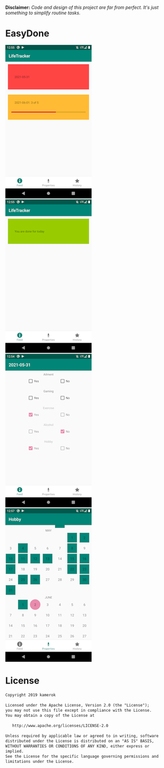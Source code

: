 **Disclaimer:** *Code and design of this project are far from perfect. It's just something to simplify routine tasks.* 

# EasyDone
![Home Progress](demo/home_progress.png) ![Home Done](demo/home_done.png) ![Edit](demo/edit.png) ![Property](demo/property.png)

# License

    Copyright 2019 kamerok

    Licensed under the Apache License, Version 2.0 (the "License");
    you may not use this file except in compliance with the License.
    You may obtain a copy of the License at

       http://www.apache.org/licenses/LICENSE-2.0

    Unless required by applicable law or agreed to in writing, software
    distributed under the License is distributed on an "AS IS" BASIS,
    WITHOUT WARRANTIES OR CONDITIONS OF ANY KIND, either express or implied.
    See the License for the specific language governing permissions and
    limitations under the License.
